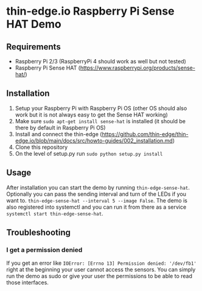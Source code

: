 # thin-edge.io Raspberry Pi Sense HAT Demo

## Requirements

- Raspberry Pi 2/3 (RaspberryPi 4 should work as well but not tested)
- Raspberry Pi Sense HAT (https://www.raspberrypi.org/products/sense-hat/)

## Installation

1. Setup your Raspberry Pi with Raspberry Pi OS (other OS should also work but it is not always easy to get the Sense HAT working)
2. Make sure `sudo apt-get install sense-hat` is installed (it should be there by default in Raspberry Pi OS)
3. Install and connect the thin-edge (https://github.com/thin-edge/thin-edge.io/blob/main/docs/src/howto-guides/002_installation.md)
4. Clone this repository
5. On the level of setup.py run `sudo python setup.py install`

## Usage

After installation you can start the demo by running `thin-edge-sense-hat`. Optionally you can pass the sending interval and turn of the LEDs if you want to. `thin-edge-sense-hat --interval 5 --image False`.
The demo is also registered into systemctl and you can run it from there as a service `systemctl start thin-edge-sense-hat`.

## Troubleshooting

### I get a permission denied
If you get an error like `IOError: [Errno 13] Permission denied: '/dev/fb1'` right at the beginning your user cannot access the sensors. You can simply run the demo as sudo or give your user the permissions to be able to read those interfaces.